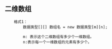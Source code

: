 ## 二维数组

```
	格式1：
		数据类型[][] 数组名 = new 数据类型[m][n];
		
		m: 表示这个二维数组有多少个一维数组。
		n:表示每一个一维数组的元素有多少个。
```